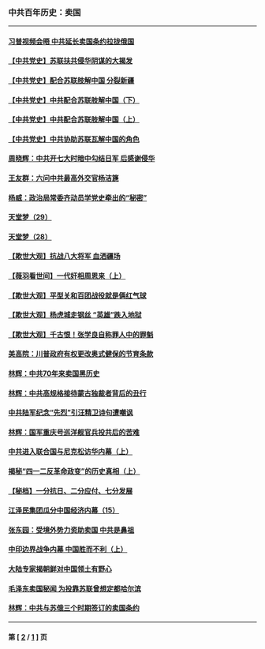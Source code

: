 ### 中共百年历史：卖国
---
#### [习普视频会晤 中共延长卖国条约拉拢俄国](../../pages/nf1176117/n13060971.md?11260430) 
#### [【中共党史】苏联扶共侵华阴谋的大揭发](../../pages/nf1176117/n13056050.md?11260430) 
#### [【中共党史】配合苏联肢解中国 分裂新疆](../../pages/nf1176117/n13040700.md?11260430) 
#### [【中共党史】中共配合苏联肢解中国（下）](../../pages/nf1176117/n13035660.md?11260430) 
#### [【中共党史】中共配合苏联肢解中国（上）](../../pages/nf1176117/n13030262.md?11260430) 
#### [【中共党史】中共协助苏联瓦解中国的角色](../../pages/nf1176117/n13018109.md?11260430) 
#### [周晓辉：中共开七大时暗中勾结日军 后感谢侵华](../../pages/nf1176117/n12921960.md?11260430) 
#### [王友群：六问中共最高外交官杨洁篪](../../pages/nf1176117/n12836495.md?11260430) 
#### [杨威：政治局常委齐动员学党史牵出的“秘密”](../../pages/nf1176117/n12764642.md?11260430) 
#### [天堂梦（29）](../../pages/nf1176117/n12408465.md?11260430) 
#### [天堂梦（28）](../../pages/nf1176117/n12408309.md?11260430) 
#### [【欺世大观】抗战八大将军 血洒疆场](../../pages/nf1176117/n12357044.md?11260430) 
#### [【薇羽看世间】一代奸相周恩来（上）](../../pages/nf1176117/n12401109.md?11260430) 
#### [【欺世大观】平型关和百团战役就是俩红气球](../../pages/nf1176117/n12359157.md?11260430) 
#### [【欺世大观】杨虎城走钢丝 “英雄”跌入地狱](../../pages/nf1176117/n12358840.md?11260430) 
#### [【欺世大观】千古恨！张学良自称罪人中的罪魁](../../pages/nf1176117/n12358629.md?11260430) 
#### [美高院：川普政府有权更改奥式健保的节育条款](../../pages/nf1176117/n12242171.md?11260430) 
#### [林辉：中共70年来卖国黑历史](../../pages/nf1176117/n11552181.md?11260430) 
#### [林辉：中共高规格接待蒙古独裁者背后的丑行](../../pages/nf1176117/n11225005.md?11260430) 
#### [中共陆军纪念“先烈”引汪精卫诗句遭嘲讽](../../pages/nf1176117/n11153345.md?11260430) 
#### [林辉：国军重庆号巡洋舰官兵投共后的苦难](../../pages/nf1176117/n10997801.md?11260430) 
#### [中共进入联合国与尼克松访华内幕（上）](../../pages/nf1176117/n10138788.md?11260430) 
#### [揭秘“四一二反革命政变”的历史真相（上）](../../pages/nf1176117/n9996650.md?11260430) 
#### [【秘档】一分抗日、二分应付、七分发展](../../pages/nf1176117/n9331484.md?11260430) 
#### [江泽民集团瓜分中国经济内幕（15）](../../pages/nf1176117/n9268584.md?11260430) 
#### [张东园：受境外势力资助卖国 中共是鼻祖](../../pages/nf1176117/n9272480.md?11260430) 
#### [中印边界战争内幕 中国胜而不利（上）](../../pages/nf1176117/n9252458.md?11260430) 
#### [大陆专家揭朝鲜对中国领土有野心](../../pages/nf1176117/n9074056.md?11260430) 
#### [毛泽东卖国秘闻 为投靠苏联曾想定都哈尔滨](../../pages/nf1176117/n9058631.md?11260430) 
#### [林辉：中共与苏俄三个时期签订的卖国条约](../../pages/nf1176117/n9036062.md?11260430) 

---
#### 第 [ [2](./2.md?11260430) / [1](./1.md?11260430) ] 页
